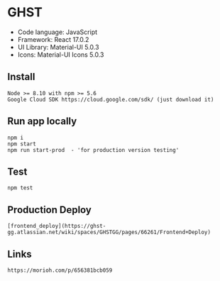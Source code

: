 # GHST
- Code language: JavaScript
- Framework: React 17.0.2
- UI Library: Material-UI 5.0.3
- Icons: Material-UI Icons 5.0.3

## Install
    Node >= 8.10 with npm >= 5.6
    Google Cloud SDK https://cloud.google.com/sdk/ (just download it)

## Run app locally
    npm i
    npm start
    npm run start-prod  - 'for production version testing'

## Test
    npm test

## Production Deploy
    [frontend_deploy](https://ghst-gg.atlassian.net/wiki/spaces/GHSTGG/pages/66261/Frontend+Deploy)

## Links
    https://morioh.com/p/656381bcb059